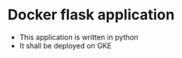# Docker flask application 

- This application is written in python 
- It shall be deployed on GKE 
